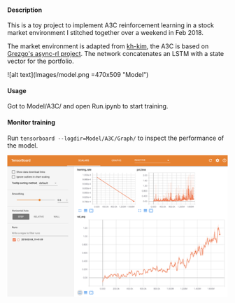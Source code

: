 #### Description
This is a toy project to implement A3C reinforcement learning in a stock market environment I stitched together over a weekend in Feb 2018.

The market environment is adapted from [kh-kim](https://github.com/kh-kim/stock_market_reinforcement_learning/blob/master/market_env.py), the A3C is based on [Grezgo's async-rl project](https://github.com/Grzego/async-rl/blob/master/a3c/train.py). The network concatenates an LSTM with a state vector for the portfolio.

![alt text](Images/model.png =470x509 "Model")


#### Usage
Got to Model/A3C/ and open Run.ipynb to start training.

#### Monitor training
Run ```tensorboard --logdir=Model/A3C/Graph/``` to inspect the performance of the model.

![alt text](Images/tensorboard.png "Tensorboard")
